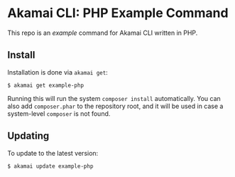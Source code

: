 # Akamai CLI: PHP Example Command

This repo is an _example_ command for Akamai CLI written in PHP.

## Install

Installation is done via `akamai get`:

```
$ akamai get example-php
```

Running this will run the system `composer install` automatically. You can also
add `composer.phar` to the repository root, and it will be used in case a system-level
`composer` is not found.

## Updating

To update to the latest version:

```
$ akamai update example-php 
```
